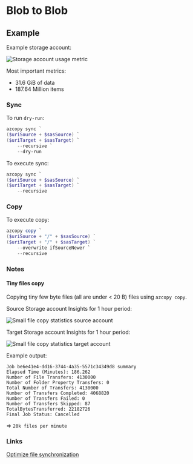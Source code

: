 # Blob to Blob

## Example

Example storage account:

![Storage account usage metric](https://user-images.githubusercontent.com/2357647/209114259-aa75166a-52c4-4f16-a5e1-758d69487d61.png)

Most important metrics:

- 31.6 GiB of data
- 187.64 Million items

### Sync

To run `dry-run`:

```powershell
azcopy sync `
($uriSource + $sasSource) `
($uriTarget + $sasTarget) `
    --recursive `
    --dry-run
```

To execute sync:

```powershell
azcopy sync `
($uriSource + $sasSource) `
($uriTarget + $sasTarget) `
    --recursive
```

### Copy

To execute copy:

```powershell
azcopy copy `
($uriSource + "/" + $sasSource) `
($uriTarget + "/" + $sasTarget) `
    --overwrite ifSourceNewer `
    --recursive
```

### Notes

#### Tiny files copy

Copying tiny few byte files (all are under < 20 B) files using `azcopy copy`.

Source Storage account Insights for 1 hour period:

![Small file copy statistics source account](https://user-images.githubusercontent.com/2357647/209936847-fdbc6303-90b6-47df-ad95-099828753f12.png)

Target Storage account Insights for 1 hour period:

![Small file copy statistics target account](https://user-images.githubusercontent.com/2357647/209938096-8ed414f0-7946-49cd-8d3f-a5b3de136ad4.png)

Example output:

```
Job be6e41e4-dd16-3744-4a35-5571c34349d8 summary
Elapsed Time (Minutes): 186.262
Number of File Transfers: 4130000
Number of Folder Property Transfers: 0
Total Number of Transfers: 4130000
Number of Transfers Completed: 4068820
Number of Transfers Failed: 0
Number of Transfers Skipped: 87
TotalBytesTransferred: 22182726
Final Job Status: Cancelled
```

=> `20k files per minute`

### Links

[Optimize file synchronization](https://learn.microsoft.com/en-us/azure/storage/common/storage-use-azcopy-optimize#optimize-file-synchronization)
